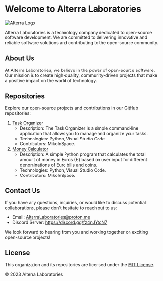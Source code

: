# Welcome to Alterra Laboratories

![Alterra Logo](https://raw.githubusercontent.com/MikoInSpace/Alterra/main/logo.png)

Alterra Laboratories is a technology company dedicated to open-source software development. We are committed to delivering innovative and reliable software solutions and contributing to the open-source community.

## About Us

At Alterra Laboratories, we believe in the power of open-source software. Our mission is to create high-quality, community-driven projects that make a positive impact on the world of technology.

## Repositories

Explore our open-source projects and contributions in our GitHub repositories:

1. [Task Organizer](https://github.com/MikoInSpace/Task-Organizer)
   - Description: The Task Organizer is a simple command-line application that allows you to manage and organize your tasks.
   - Technologies: Python, Visual Studio Code.
   - Contributors: MikoInSpace.
2. [Money Calculator](https://github.com/AlterraLaboratories/Money-Calculator)
   - Description: A simple Python program that calculates the total amount of money in Euros (€) based on user input for different denominations of Euro bills and coins.
   - Technologies: Python, Visual Studio Code.
   - Contributors: MikoInSpace.

## Contact Us

If you have any questions, inquiries, or would like to discuss potential collaborations, please don't hesitate to reach out to us:

- Email: AlterraLaboratories@proton.me
- Discord Server: https://discord.gg/fz4nJYtcN7

We look forward to hearing from you and working together on exciting open-source projects!

## License

This organization and its repositories are licensed under the [MIT License](LICENSE).

&copy; 2023 Alterra Laboratories
